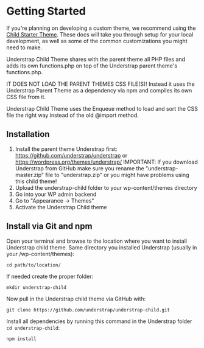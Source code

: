 # Getting Started

If you're planning on developing a custom theme, we recommend using the [Child Starter Theme](https://github.com/understrap/understrap-child). These docs will take you through setup for your local development, as well as some of the common customizations you might need to make.

Understrap Child Theme shares with the parent theme all PHP files and adds its own functions.php on top of the Understrap parent theme's functions.php.

IT DOES NOT LOAD THE PARENT THEMES CSS FILE(S)! Instead it uses the Understrap Parent Theme as a dependency via npm and compiles its own CSS file from it.

Understrap Child Theme uses the Enqueue method to load and sort the CSS file the right way instead of the old @import method.

## Installation

1. Install the parent theme Understrap first: https://github.com/understrap/understrap or https://wordpress.org/themes/understrap/
IMPORTANT: If you download Understrap from GitHub make sure you rename the "understrap-master.zip" file to "understrap.zip" or you might have problems using this child theme!
1. Upload the understrap-child folder to your wp-content/themes directory
1. Go into your WP admin backend
1. Go to "Appearance -> Themes"
1. Activate the Understrap Child theme

## Install via Git and npm

Open your terminal and browse to the location where you want to install Understrap child theme. Same directory you installed Understrap (usually in your /wp-content/themes):

`cd path/to/location/`

If needed create the proper folder:

`mkdir understrap-child`

Now pull in the Understrap child theme via GitHub with:

`git clone https://github.com/understrap/understrap-child.git`

Install all dependencies by running this command in the Understrap folder `cd understrap-child`:

`npm install`
